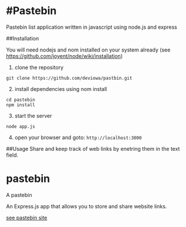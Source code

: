 #Pastebin
=========
Pastebin list application written in javascript using node.js and express

##Installation

You will need nodejs and nom installed on your system already (see https://github.com/joyent/node/wiki/installation)

1. clone the repository
```
git clone https://github.com/deviowa/pastbin.git
```

2. install dependencies using nom install
```
cd pastebin
npm install
```

3. start the server
```
node app.js
```

4. open your browser and goto: `http://localhost:3000`


##Usage 
Share and keep track of web links by enetring them in the text field.



pastebin
========

A pastebin

An Express.js app that allows you to store and share website links.

[see pastebin site](http://pastebin.deviowa.com)




